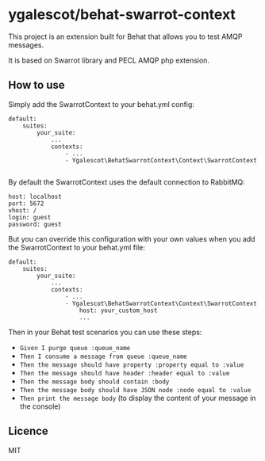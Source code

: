 # ygalescot/behat-swarrot-context

This project is an extension built for Behat that allows you to test
AMQP messages.

It is based on Swarrot library and PECL AMQP php extension.

## How to use

Simply add the SwarrotContext to your behat.yml config:

```
default:
    suites:
        your_suite:
            ...
            contexts:
                - ...
                - Ygalescot\BehatSwarrotContext\Context\SwarrotContext
    
``` 

By default the SwarrotContext uses the default connection to RabbitMQ:
```
host: localhost
port: 5672
vhost: /
login: guest
password: guest
```

But you can override this configuration with your own values when you add the SwarrotContext to
your behat.yml file:
```
default:
    suites:
        your_suite:
            ...
            contexts:
                - ...
                - Ygalescot\BehatSwarrotContext\Context\SwarrotContext
                    host: your_custom_host
                    ...
``` 

Then in your Behat test scenarios you can use these steps:

- `Given I purge queue :queue_name`
- `Then I consume a message from queue :queue_name`
- `Then the message should have property :property equal to :value`
- `Then the message should have header :header equal to :value`
- `Then the message body should contain :body`
- `Then the message body should have JSON node :node equal to :value`
- `Then print the message body` (to display the content of your message in the console)

## Licence

MIT